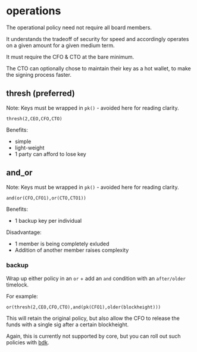 # operations

The operational policy need not require all board members. 

It understands the tradeoff of security for speed and accordingly operates on a given amount for a given medium term.

It must require the CFO & CTO at the bare minimum. 

The CTO can optionally chose to maintain their key as a hot wallet, to make the signing process faster.

## thresh (preferred)
Note: Keys must be wrapped in `pk()` - avoided here for reading clarity.

```
thresh(2,CEO,CFO,CTO)
```

Benefits:
- simple
- light-weight
- 1 party can afford to lose key

## and_or
Note: Keys must be wrapped in `pk()` - avoided here for reading clarity.

```
and(or(CFO,CFO1),or(CTO,CTO1))
```

Benefits:
- 1 backup key per individual
 
Disadvantage:
- 1 member is being completely exluded
- Addition of another member raises complexity 

### backup

Wrap up either policy in an `or` + add an `and` condition with an `after/older` timelock.

For example:

```
or(thresh(2,CEO,CFO,CTO),and(pk(CFO1),older(blockheight)))
```

This will retain the original policy, but also allow the CFO to release the funds with a single sig after a certain blockheight.

Again, this is currently not supported by core, but you can roll out such policies with [bdk](https://bitcoindevkit.org).
